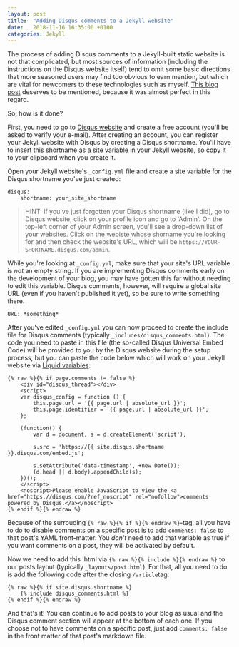 ```yaml
---
layout: post
title:  "Adding Disqus comments to a Jekyll website"
date:   2018-11-16 16:35:00 +0100
categories: Jekyll
---
```


The process of adding Disqus comments to a Jekyll-built static website is not that complicated, but most sources of information (including the instructions on the Disqus website itself) tend to omit some basic directions that more seasoned users may find too obvious to earn mention, but which are vital for newcomers to these technologies such as myself. [This blog post](https://desiredpersona.com/disqus-comments-jekyll/) deserves to be mentioned, because it was almost perfect in this regard.

So, how is it done?

First, you need to go to [Disqus website](https://disqus.com/ "Disqus homepage") and create a free account (you'll be asked to verify your e-mail). After creating an account, you can register your Jekyll website with Disqus by creating a Disqus shortname. You'll have to insert this shortname as a site variable in your Jekyll website, so copy it to your clipboard when you create it.

Open your Jekyll website's `_config.yml` file and create a site variable for the Disqus shortname you've just created:

```
disqus:
    shortname: your_site_shortname
```

> HINT: If you've just forgotten your Disqus shortname (like I did), go to Disqus website, click on your profile icon and go to 'Admin'. On the top-left corner of your Admin screen, you'll see a drop-down list of your websites. Click on the webiste whose shorname you're looking for and then check the website's URL, which will be `https://YOUR-SHORTNAME.disqus.com/admin`.

While you're looking at `_config.yml`, make sure that your site's URL variable is *not* an empty string. If you are implementing Disqus comments early on the development of your blog, you may have gotten this far without needing to edit this variable. Disqus comments, however, will require a global site URL (even if you haven't published it yet), so be sure to write something there.

```
URL: *something*
```

After you've edited `_config.yml` you can now proceed to create the include file for Disqus comments (typically `_includes/disqus_comments.html`). The code you need to paste in this file (the so-called Disqus Universal Embed Code) will be provided to you by the Disqus website during the setup process, but you can paste the code below which will work on your Jekyll website via [Liquid variables](https://jekyllrb.com/docs/liquid/):


```
{% raw %}{% if page.comments != false %}
    <div id="disqus_thread"></div>
    <script>
    var disqus_config = function () {
        this.page.url = '{{ page.url | absolute_url }}';
        this.page.identifier = '{{ page.url | absolute_url }}';
    };

    (function() {
        var d = document, s = d.createElement('script');

        s.src = 'https://{{ site.disqus.shortname }}.disqus.com/embed.js';

        s.setAttribute('data-timestamp', +new Date());
        (d.head || d.body).appendChild(s);
    })();
    </script>
    <noscript>Please enable JavaScript to view the <a href="https://disqus.com/?ref_noscript" rel="nofollow">comments powered by Disqus.</a></noscript>
{% endif %}{% endraw %}
```

Because of the surrouding `{% raw %}{% if %}{% endraw %}`-tag, all you have to do to disable comments on a specific post is to add `comments: false` to that post's YAML front-matter. You *don't* need to add that variable as true if you want comments on a post, they will be activated by default.

Now we need to add this .html via `{% raw %}{% include %}{% endraw %}` to our posts layout (typically `_layouts/post.html`). For that, all you need to do is add the following code after the closing `/article`tag:

```
{% raw %}{% if site.disqus.shortname %}
    {% include disqus_comments.html %}
{% endif %}{% endraw %}
```

And that's it! You can continue to add posts to your blog as usual and the Disqus comment section will appear at the bottom of each one. If you choose not to have comments on a specific post, just add `comments: false` in the front matter of that post's markdown file.
